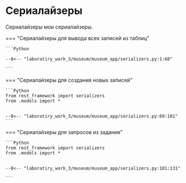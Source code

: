 # Сериалайзеры

Сериалайзеры мои сериалайзеры.

=== "Сериалайзеры для вывода всех записей из таблиц"

    ```Python

    --8<-- "laboratiry_work_3/museum/museum_app/serializers.py:1:68"

    ```

=== "Сериалайзеры для создания новых записей"

    ```Python
    from rest_framework import serializers
    from .models import *


    --8<-- "laboratiry_work_3/museum/museum_app/serializers.py:69:101"
    ```

=== "Сериалайзеры для запросов из задания"

    ```Python
    from rest_framework import serializers
    from .models import *


    --8<-- "laboratiry_work_3/museum/museum_app/serializers.py:101:131"

    ```


